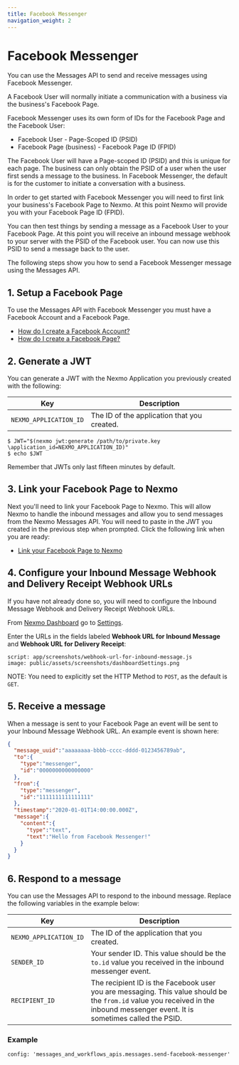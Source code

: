 ```yaml
---
title: Facebook Messenger
navigation_weight: 2
---
```


# Facebook Messenger

You can use the Messages API to send and receive messages using Facebook Messenger.

A Facebook User will normally initiate a communication with a business via the business's Facebook Page.

Facebook Messenger uses its own form of IDs for the Facebook Page and the Facebook User:

* Facebook User - Page-Scoped ID (PSID)
* Facebook Page (business) - Facebook Page ID (FPID)

The Facebook User will have a Page-scoped ID (PSID) and this is unique for each page. The business can only obtain the PSID of a user when the user first sends a message to the business. In Facebook Messenger, the default is for the customer to initiate a conversation with a business.

In order to get started with Facebook Messenger you will need to first link your business's Facebook Page to Nexmo. At this point Nexmo will provide you with your Facebook Page ID (FPID).

You can then test things by sending a message as a Facebook User to your Facebook Page. At this point you will receive an inbound message webhook to your server with the PSID of the Facebook user. You can now use this PSID to send a message back to the user.

The following steps show you how to send a Facebook Messenger message using the Messages API.

## 1. Setup a Facebook Page

To use the Messages API with Facebook Messenger you must have a Facebook Account and a Facebook Page.

* [How do I create a Facebook Account?](https://en-gb.facebook.com/help/570785306433644/?helpref=hc_fnav)
* [How do I create a Facebook Page?](https://en-gb.facebook.com/help/104002523024878?helpref=about_content)

## 2. Generate a JWT

You can generate a JWT with the Nexmo Application you previously created with the following:

Key | Description
-- | --
`NEXMO_APPLICATION_ID` | The ID of the application that you created.

 ```curl
 $ JWT="$(nexmo jwt:generate /path/to/private.key \application_id=NEXMO_APPLICATION_ID)"
 $ echo $JWT
 ```

Remember that JWTs only last fifteen minutes by default.

## 3. Link your Facebook Page to Nexmo

Next you'll need to link your Facebook Page to Nexmo. This will allow Nexmo to handle the inbound messages and allow you to send messages from the Nexmo Messages API. You will need to paste in the JWT you created in the previous step when prompted. Click the following link when you are ready:

* [Link your Facebook Page to Nexmo](https://static.nexmo.com/messenger/)

## 4. Configure your Inbound Message Webhook and Delivery Receipt Webhook URLs

If you have not already done so, you will need to configure the Inbound Message Webhook and Delivery Receipt Webhook URLs.

From [Nexmo Dashboard](https://dashboard.nexmo.com) go to [Settings](https://dashboard.nexmo.com/settings).

Enter the URLs in the fields labeled **Webhook URL for Inbound Message** and **Webhook URL for Delivery Receipt**:

```screenshot
script: app/screenshots/webhook-url-for-inbound-message.js
image: public/assets/screenshots/dashboardSettings.png
```

NOTE: You need to explicitly set the HTTP Method to `POST`, as the default is `GET`.

## 5. Receive a message

When a message is sent to your Facebook Page an event will be sent to your Inbound Message Webhook URL. An example event is shown here:

```json
{
  "message_uuid":"aaaaaaaa-bbbb-cccc-dddd-0123456789ab",
  "to":{
    "type":"messenger",
    "id":"0000000000000000"
  },
  "from":{
    "type":"messenger",
    "id":"1111111111111111"
  },
  "timestamp":"2020-01-01T14:00:00.000Z",
  "message":{
    "content":{
      "type":"text",
      "text":"Hello from Facebook Messenger!"
    }
  }
}
```

## 6. Respond to a message

You can use the Messages API to respond to the inbound message. Replace the following variables in the example below:

Key | Description
-- | --
`NEXMO_APPLICATION_ID` | The ID of the application that you created.
`SENDER_ID` | Your sender ID. This value should be the `to.id` value you received in the inbound messenger event.
`RECIPIENT_ID` | The recipient ID is the Facebook user you are messaging. This value should be the `from.id` value you received in the inbound messenger event. It is sometimes called the PSID.

### Example

```tabbed_examples
config: 'messages_and_workflows_apis.messages.send-facebook-messenger'
```
